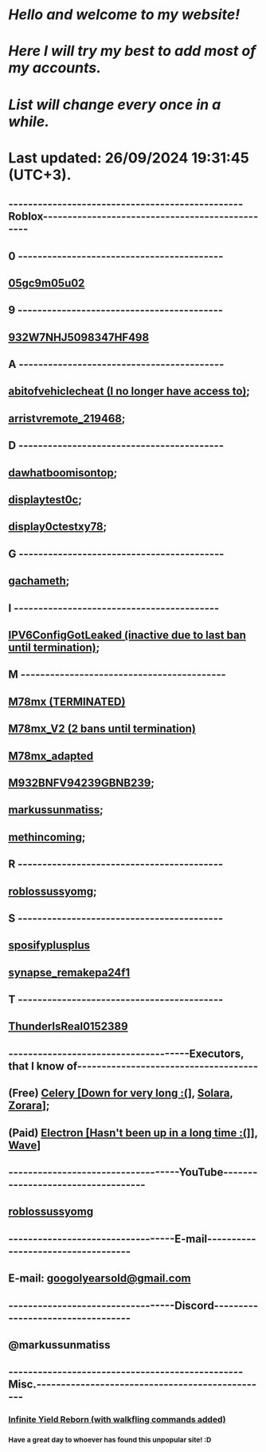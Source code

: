 # **_Hello and welcome to my website!_**

# **_Here I will try my best to add most of my accounts._**

# **_List will change every once in a while._**

# **Last updated: 26/09/2024 19:31:45 (UTC+3).**

## ------------------------------------------------Roblox------------------------------------------------

## 0 ------------------------------------------

## [05gc9m05u02](https://www.roblox.com/users/12566170/profile)

## 9 ------------------------------------------

## [932W7NHJ5098347HF498](https://www.roblox.com/users/5855925127/profile)

## A ------------------------------------------

## [abitofvehiclecheat (I no longer have access to)](https://www.roblox.com/users/6055065446/profile);

## [arristvremote_219468](https://www.roblox.com/users/7070947401/profile);

## D ------------------------------------------

## [dawhatboomisontop](https://www.roblox.com/users/6162137615/profile);

## [displaytest0c](https://www.roblox.com/users/5134788949/profile);

## [display0ctestxy78](https://www.roblox.com/users/5157908370/profile);

## G ------------------------------------------

## [gachameth](https://www.roblox.com/users/5351699139/profile);

## I ------------------------------------------

## [IPV6ConfigGotLeaked (inactive due to last ban until termination)](https://www.roblox.com/users/5868122895/profile);

## M ------------------------------------------

## [M78mx (TERMINATED)](https://www.roblox.com/users/3588899096/profile)

## [M78mx_V2 (2 bans until termination)](https://www.roblox.com/users/4669334394/profile)

## [M78mx_adapted](https://www.roblox.com/users/5748906852/profile)

## [M932BNFV94239GBNB239](https://www.roblox.com/users/6008727051/profile);

## [markussunmatiss](https://www.roblox.com/users/323251463/profile);

## [methincoming](https://www.roblox.com/users/5276991569/profile);

## R ------------------------------------------

## [roblossussyomg](https://www.roblox.com/users/3361892199/profile);

## S ------------------------------------------

## [sposifyplusplus](https://www.roblox.com/users/7010289550/profile)

## [synapse_remakepa24f1](https://www.roblox.com/users/7386912987/profile)

## T ------------------------------------------

## [ThunderIsReal0152389](https://www.roblox.com/users/7130664484/profile)

## -------------------------------------Executors, that I know of-------------------------------------

## (Free) [Celery [Down for very long :(]](https://celery.zip), [Solara](https://getsolara.dev), [Zorara](https://discord.gg/getzorara)];

## (Paid) [Electron [Hasn't been up in a long time :(]](https://nocap.land/)], [Wave](https://getwave.gg)]

## -----------------------------------YouTube-----------------------------------

## [roblossussyomg](https://www.youtube.com/@roblossussyomg)

## ----------------------------------E-mail-----------------------------------

## E-mail: googolyearsold@gmail.com

## ----------------------------------Discord----------------------------------

## @markussunmatiss

## ------------------------------------------------Misc.------------------------------------------------

### [Infinite Yield Reborn (with walkfling commands added)](https://753eml.github.io/iyrm/)

### <sub>Have a great day to whoever has found this unpopular site! :D</sub>

